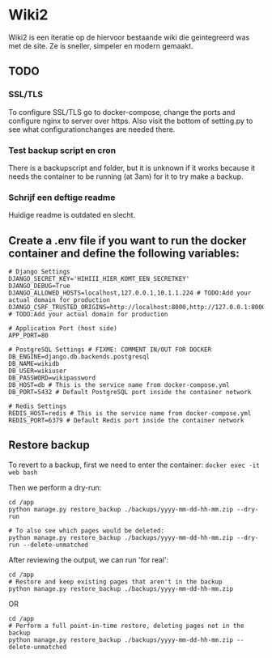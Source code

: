 # Wiki2
Wiki2 is een iteratie op de hiervoor bestaande wiki die geintegreerd was met de site. Ze is sneller, simpeler en modern gemaakt.

## TODO
### SSL/TLS
To configure SSL/TLS go to docker-compose, change the ports and configure nginx to server over https. Also visit the bottom of setting.py to see what configurationchanges are needed there.

### Test backup script en cron
There is a backupscript and folder, but it is unknown if it works because it needs the container to be running (at 3am) for it to try make a backup.

### Schrijf een deftige readme
Huidige readme is outdated en slecht.

## Create a .env file if you want to run the docker container and define the following variables:
```
# Django Settings
DJANGO_SECRET_KEY='HIHIII_HIER_KOMT_EEN_SECRETKEY'
DJANGO_DEBUG=True
DJANGO_ALLOWED_HOSTS=localhost,127.0.0.1,10.1.1.224 # TODO:Add your actual domain for production
DJANGO_CSRF_TRUSTED_ORIGINS=http://localhost:8000,http://127.0.0.1:8000,http://10.1.1.224:8000 # TODO:Add your actual domain for production

# Application Port (host side)
APP_PORT=80

# PostgreSQL Settings # FIXME: COMMENT IN/OUT FOR DOCKER
DB_ENGINE=django.db.backends.postgresql
DB_NAME=wikidb
DB_USER=wikiuser
DB_PASSWORD=wikipassword
DB_HOST=db # This is the service name from docker-compose.yml
DB_PORT=5432 # Default PostgreSQL port inside the container network

# Redis Settings
REDIS_HOST=redis # This is the service name from docker-compose.yml
REDIS_PORT=6379 # Default Redis port inside the container network
```

## Restore backup
To revert to a backup, first we need to enter the container:
`docker exec -it web bash`

Then we perform a dry-run:
```
cd /app
python manage.py restore_backup ./backups/yyyy-mm-dd-hh-mm.zip --dry-run

# To also see which pages would be deleted:
python manage.py restore_backup ./backups/yyyy-mm-dd-hh-mm.zip --dry-run --delete-unmatched
```
After reviewing the output, we can run 'for real':
```
cd /app
# Restore and keep existing pages that aren't in the backup
python manage.py restore_backup ./backups/yyyy-mm-dd-hh-mm.zip
```
OR
```
cd /app
# Perform a full point-in-time restore, deleting pages not in the backup
python manage.py restore_backup ./backups/yyyy-mm-dd-hh-mm.zip --delete-unmatched
```